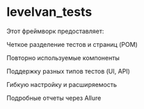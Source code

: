 # levelvan_tests
Этот фреймворк предоставляет:

Четкое разделение тестов и страниц (POM)

Повторно используемые компоненты

Поддержку разных типов тестов (UI, API)

Гибкую настройку и расширяемость

Подробные отчеты через Allure
